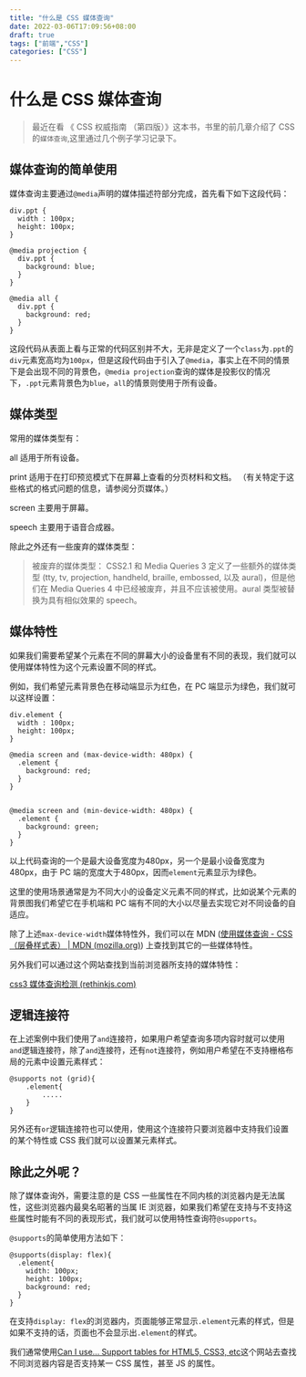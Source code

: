 ```yaml
---
title: "什么是 CSS 媒体查询"
date: 2022-03-06T17:09:56+08:00
draft: true
tags: ["前端","CSS"]
categories: ["CSS"]
---
```


# 什么是 CSS 媒体查询

> 最近在看 《 CSS 权威指南 （第四版）》这本书，书里的前几章介绍了 CSS 的`媒体查询`,这里通过几个例子学习记录下。

## 媒体查询的简单使用

媒体查询主要通过`@media`声明的媒体描述符部分完成，首先看下如下这段代码：

```
div.ppt {
  width : 100px;
  height: 100px;
}

@media projection {
  div.ppt {
    background: blue;
  }
}

@media all {
  div.ppt {
    background: red;
  }
}
```

这段代码从表面上看与正常的代码区别并不大，无非是定义了一个`class`为`.ppt`的`div`元素宽高均为`100px`，但是这段代码由于引入了`@media`，事实上在不同的情景下是会出现不同的背景色，`@media projection`查询的媒体是投影仪的情况下，`.ppt`元素背景色为`blue`，`all`的情景则使用于所有设备。

## 媒体类型

常用的媒体类型有：

all 适用于所有设备。

print 适用于在打印预览模式下在屏幕上查看的分页材料和文档。 （有关特定于这些格式的格式问题的信息，请参阅分页媒体。）

screen 主要用于屏幕。

speech 主要用于语音合成器。

除此之外还有一些废弃的媒体类型：

> 被废弃的媒体类型： CSS2.1 和  Media Queries 3 定义了一些额外的媒体类型 (tty, tv, projection, handheld, braille, embossed, 以及 aural)，但是他们在 Media Queries 4 中已经被废弃，并且不应该被使用。aural 类型被替换为具有相似效果的 speech。

## 媒体特性

如果我们需要希望某个元素在不同的屏幕大小的设备里有不同的表现，我们就可以使用媒体特性为这个元素设置不同的样式。

例如，我们希望元素背景色在移动端显示为红色，在 PC 端显示为绿色，我们就可以这样设置：

```
div.element {
  width : 100px;
  height: 100px;
}

@media screen and (max-device-width: 480px) {
  .element {
    background: red;
  }
}


@media screen and (min-device-width: 480px) {
  .element {
    background: green;
  }
}
```

以上代码查询的一个是最大设备宽度为480px，另一个是最小设备宽度为480px，由于 PC 端的宽度大于480px，因而`element`元素显示为绿色。

这里的使用场景通常是为不同大小的设备定义元素不同的样式，比如说某个元素的背景图我们希望它在手机端和 PC 端有不同的大小以尽量去实现它对不同设备的自适应。

除了上述`max-device-width`媒体特性外，我们可以在 MDN ([使用媒体查询 - CSS（层叠样式表） | MDN (mozilla.org)](https://developer.mozilla.org/zh-CN/docs/Web/CSS/Media_Queries/Using_media_queries#定位媒体类型)) 上查找到其它的一些媒体特性。

另外我们可以通过这个网站查找到当前浏览器所支持的媒体特性：

[css3 媒体查询检测 (rethinkjs.com)](https://www.rethinkjs.com/toolbox/css3-media-queries)

## 逻辑连接符

在上述案例中我们使用了`and`连接符，如果用户希望查询多项内容时就可以使用`and`逻辑连接符，除了`and`连接符，还有`not`连接符，例如用户希望在不支持栅格布局的元素中设置元素样式：

```
@supports not (grid){
    .element{
        .....
    }
}
```

另外还有`or`逻辑连接符也可以使用，使用这个连接符只要浏览器中支持我们设置的某个特性或 CSS 我们就可以设置某元素样式。

## 除此之外呢？

除了媒体查询外，需要注意的是 CSS 一些属性在不同内核的浏览器内是无法属性，这些浏览器内最臭名昭著的当属 IE 浏览器，如果我们希望在支持与不支持这些属性时能有不同的表现形式，我们就可以使用特性查询符`@supports`。

`@supports`的简单使用方法如下：

```
@supports(display: flex){
  .element{
    width: 100px;
    height: 100px;
    background: red;
  }
}
```

在支持`display: flex`的浏览器内，页面能够正常显示`.element`元素的样式，但是如果不支持的话，页面也不会显示出`.element`的样式。

我们通常使用[Can I use... Support tables for HTML5, CSS3, etc](https://caniuse.com/)这个网站去查找不同浏览器内容是否支持某一 CSS 属性，甚至 JS 的属性。